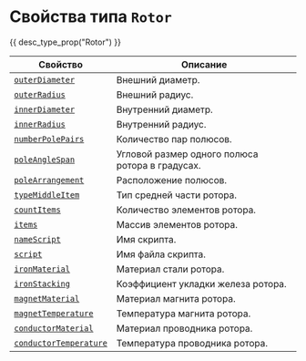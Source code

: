 # Свойства типа `Rotor`
{{ desc_type_prop("Rotor") }}

| Свойство                                | Описание                                      |
|-----------------------------------------|-----------------------------------------------|
| [`outerDiameter`](./outerDiameter.md)   | Внешний диаметр.                               |
| [`outerRadius`](./outerRadius.md)       | Внешний радиус.                                |
| [`innerDiameter`](./outerDiameter.md)   | Внутренний диаметр.                            |
| [`innerRadius`](./outerRadius.md)       | Внутренний радиус.                             |
| [`numberPolePairs`](./numberPolePairs.md) | Количество пар полюсов.                        |
| [`poleAngleSpan`](./poleAngleSpan.md)   | Угловой размер одного полюса ротора в градусах. |
| [`poleArrangement`](./poleArrangement.md) | Расположение полюсов.                          |
| [`typeMiddleItem`](./typeMiddleItem.md) | Тип средней части ротора.                      |
| [`countItems`](./countItems.md)         | Количество элементов ротора.                   |
| [`items`](./items.md)                   | Массив элементов ротора.                       |
| [`nameScript`](./nameScript.md)         | Имя скрипта.                                   |
| [`script`](./script.md)                 | Имя файла скрипта.                             |
| [`ironMaterial`](./ironMaterial.md)     | Материал стали ротора.                         |
| [`ironStacking`](./ironStacking.md)     | Коэффициент укладки железа ротора.             |
| [`magnetMaterial`](./magnetMaterial.md) | Материал магнита ротора.                       |
| [`magnetTemperature`](./magnetTemperature.md) | Температура магнита ротора.                |
| [`conductorMaterial`](./conductorMaterial.md) | Материал проводника ротора.                |
| [`conductorTemperature`](./conductorTemperature.md) | Температура проводника ротора.         |
